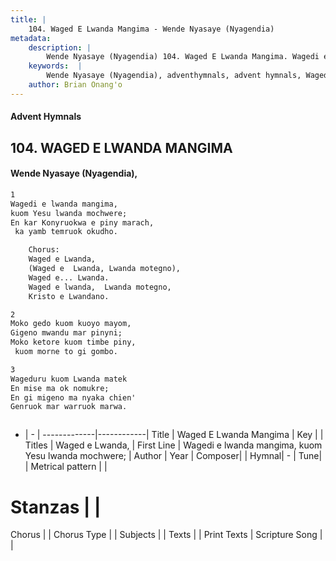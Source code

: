 ```yaml
---
title: |
    104. Waged E Lwanda Mangima - Wende Nyasaye (Nyagendia)
metadata:
    description: |
        Wende Nyasaye (Nyagendia) 104. Waged E Lwanda Mangima. Wagedi e lwanda mangima,  kuom Yesu lwanda mochwere; En kar Konyruokwa e piny marach,  ka yamb temruok okudho.  	Chorus: 	Waged e Lwanda,  	(Waged e  Lwanda, Lwanda motegno), 	Waged e... Lwanda. 	Waged e lwanda,  Lwanda motegno, 	Kristo e Lwandano.  
    keywords:  |
        Wende Nyasaye (Nyagendia), adventhymnals, advent hymnals, Waged E Lwanda Mangima, Wagedi e lwanda mangima,  kuom Yesu lwanda mochwere;. Waged e Lwanda, 
    author: Brian Onang'o
---
```


#### Advent Hymnals
## 104. WAGED E LWANDA MANGIMA
####  Wende Nyasaye (Nyagendia),

```txt
1
Wagedi e lwanda mangima, 
kuom Yesu lwanda mochwere;
En kar Konyruokwa e piny marach,
 ka yamb temruok okudho.

	Chorus:
	Waged e Lwanda, 
	(Waged e  Lwanda, Lwanda motegno),
	Waged e... Lwanda.
	Waged e lwanda,  Lwanda motegno,
	Kristo e Lwandano.

2
Moko gedo kuom kuoyo mayom, 
Gigeno mwandu mar pinyni;
Moko ketore kuom timbe piny,
 kuom morne to gi gombo.

3
Wageduru kuom Lwanda matek
En mise ma ok nomukre;
En gi migeno ma nyaka chien' 
Genruok mar warruok marwa.



```

- |   -  |
-------------|------------|
Title | Waged E Lwanda Mangima |
Key |  |
Titles | Waged e Lwanda,  |
First Line | Wagedi e lwanda mangima,  kuom Yesu lwanda mochwere; |
Author | 
Year | 
Composer| |
Hymnal|  - |
Tune|  |
Metrical pattern | |
# Stanzas |  |
Chorus |  |
Chorus Type |  |
Subjects | |
Texts |  |
Print Texts | 
Scripture Song |  |
    
